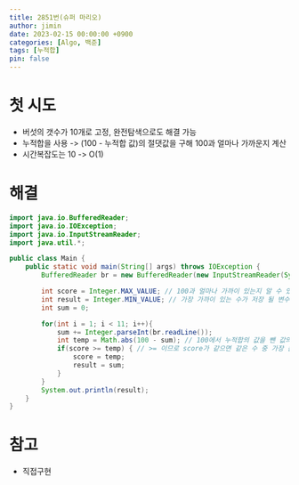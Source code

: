 ```yaml
---
title: 2851번(슈퍼 마리오)
author: jimin
date: 2023-02-15 00:00:00 +0900
categories: [Algo, 백준]
tags: [누적합]
pin: false
---
```


# 첫 시도

 - 버섯의 갯수가 10개로 고정, 완전탐색으로도 해결 가능
 - 누적합을 사용 -> (100 - 누적합 값)의 절댓값을 구해 100과 얼마나 가까운지 계산
 - 시간복잡도는 10 -> O(1)


# 해결

```java
import java.io.BufferedReader;
import java.io.IOException;
import java.io.InputStreamReader;
import java.util.*;

public class Main {
    public static void main(String[] args) throws IOException {
        BufferedReader br = new BufferedReader(new InputStreamReader(System.in));

        int score = Integer.MAX_VALUE; // 100과 얼마나 가까이 있는지 알 수 있는 변수, score = Math.abs(100 - sum);
        int result = Integer.MIN_VALUE; // 가장 가까이 있는 수가 저장 될 변수
        int sum = 0;

        for(int i = 1; i < 11; i++){
            sum += Integer.parseInt(br.readLine());
            int temp = Math.abs(100 - sum); // 100에서 누적합의 값을 뺀 값의 절대값, 작을수록 100과 가까움
            if(score >= temp) { // >= 이므로 score가 같으면 같은 수 중 가장 큰 수가 저장됨
                score = temp;
                result = sum;
            }
        }
        System.out.println(result);
    }
}

```

# 참고

 - 직접구현